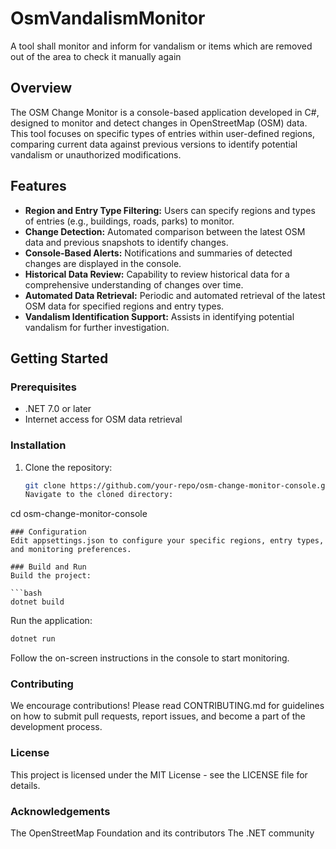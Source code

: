 # OsmVandalismMonitor
A tool shall monitor and inform for vandalism or items which are removed out of the area to check it manually again

## Overview

The OSM Change Monitor is a console-based application developed in C#, designed to monitor and detect changes in OpenStreetMap (OSM) data. This tool focuses on specific types of entries within user-defined regions, comparing current data against previous versions to identify potential vandalism or unauthorized modifications.

## Features

- **Region and Entry Type Filtering:** Users can specify regions and types of entries (e.g., buildings, roads, parks) to monitor.
- **Change Detection:** Automated comparison between the latest OSM data and previous snapshots to identify changes.
- **Console-Based Alerts:** Notifications and summaries of detected changes are displayed in the console.
- **Historical Data Review:** Capability to review historical data for a comprehensive understanding of changes over time.
- **Automated Data Retrieval:** Periodic and automated retrieval of the latest OSM data for specified regions and entry types.
- **Vandalism Identification Support:** Assists in identifying potential vandalism for further investigation.

## Getting Started

### Prerequisites

- .NET 7.0 or later
- Internet access for OSM data retrieval

### Installation

1. Clone the repository:
   ```bash
   git clone https://github.com/your-repo/osm-change-monitor-console.git
   Navigate to the cloned directory:
  cd osm-change-monitor-console
```
### Configuration
Edit appsettings.json to configure your specific regions, entry types, and monitoring preferences.

### Build and Run
Build the project:

```bash
dotnet build
```
Run the application:
```bash
dotnet run
```
Follow the on-screen instructions in the console to start monitoring.


### Contributing
We encourage contributions! Please read CONTRIBUTING.md for guidelines on how to submit pull requests, report issues, and become a part of the development process.

### License
This project is licensed under the MIT License - see the LICENSE file for details.

### Acknowledgements
The OpenStreetMap Foundation and its contributors
The .NET community
